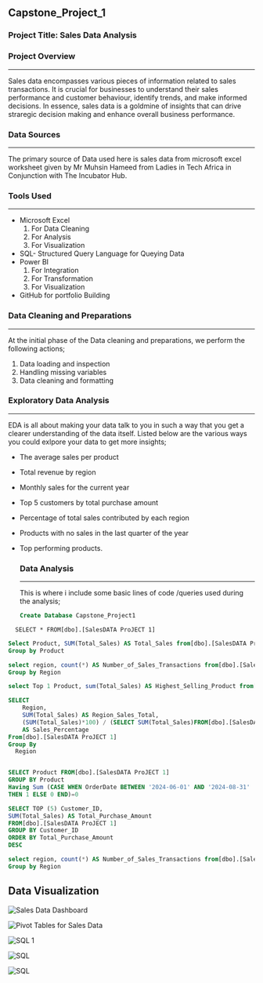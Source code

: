## Capstone_Project_1

### Project Title: Sales Data Analysis

### Project Overview
---
Sales data encompasses various pieces of information related to sales transactions. It is crucial for businesses to understand their sales performance and customer behaviour, identify trends, and make informed decisions. In essence, sales data is a goldmine of insights that can drive straregic decision making and enhance overall business performance.

### Data Sources
---
The primary source of Data used here is sales data from microsoft excel worksheet given by Mr Muhsin Hameed from Ladies in Tech Africa in Conjunction with The Incubator Hub.

### Tools Used
---
- Microsoft Excel 
  1. For Data Cleaning
  2. For Analysis
  3. For Visualization
- SQL- Structured Query Language for Queying Data
- Power BI
  1. For Integration
  2. For Transformation
  3. For Visualization
-  GitHub for portfolio Building

### Data Cleaning and Preparations
---
At the initial phase of the Data cleaning and preparations, we perform the following actions;
   1.  Data loading and inspection
   2.  Handling missing variables
   3.  Data cleaning and formatting

### Exploratory Data Analysis
---
EDA is all about making your data talk to you in such a way that you get a clearer understanding of the data itself. Listed below are the various ways you could exlpore your data to get more insights;
- The average sales per product
- Total revenue by region
- Monthly sales for the current year
- Top 5 customers by total purchase amount
- Percentage of total sales contributed by each region
- Products with no sales in  the last quarter of the year
- Top performing products.

  ### Data Analysis
  ---
  This is where i include some basic lines of code /queries used during the 
  analysis;

  ```SQL
  Create Database Capstone_Project1
  ```
```  SELECT * FROM[dbo].[SalesDATA ProJECT 1]```
```SQL
Select Product, SUM(Total_Sales) AS Total_Sales from[dbo].[SalesDATA ProJECT 1]
Group by Product
```
```SQL
select region, count(*) AS Number_of_Sales_Transactions from[dbo].[SalesDATA ProJECT 1]
Group by Region
```
```SQL
select Top 1 Product, sum(Total_Sales) AS Highest_Selling_Product from[dbo].[SalesDATA ProJECT 1]
```
```SQL
SELECT
    Region,
	SUM(Total_Sales) AS Region_Sales_Total,
	(SUM(Total_Sales)*100) / (SELECT SUM(Total_Sales)FROM[dbo].[SalesDATA ProJECT 1])
	AS Sales_Percentage
From[dbo].[SalesDATA ProJECT 1]
Group By
  Region
```
```SQL

SELECT Product FROM[dbo].[SalesDATA ProJECT 1]
GROUP BY Product
Having Sum (CASE WHEN OrderDate BETWEEN '2024-06-01' AND '2024-08-31'
THEN 1 ELSE 0 END)=0
```
```SQL
SELECT TOP (5) Customer_ID,
SUM(Total_Sales) AS Total_Purchase_Amount
FROM[dbo].[SalesDATA ProJECT 1]
GROUP BY Customer_ID
ORDER BY Total_Purchase_Amount
DESC
```
```SQL
select region, count(*) AS Number_of_Sales_Transactions from[dbo].[SalesDATA ProJECT 1]
Group by Region
```
Data Visualization
---

![Sales Data Dashboard](https://github.com/user-attachments/assets/e4d854bd-dcfc-44bf-82e4-f7908d709adc)

![Pivot Tables for Sales Data](https://github.com/user-attachments/assets/1773eb0a-3e09-41e7-bef4-1b2357b432ad)


![SQL 1](https://github.com/user-attachments/assets/21d33234-1946-48d2-be4d-85ade3617bb5)


![SQL](https://github.com/user-attachments/assets/1f3975b9-7d9d-43a1-a0b8-e826c2ce5760)

![SQL](https://github.com/user-attachments/assets/ec671dfc-fdab-4a29-8c5f-8ef5ed533822)



